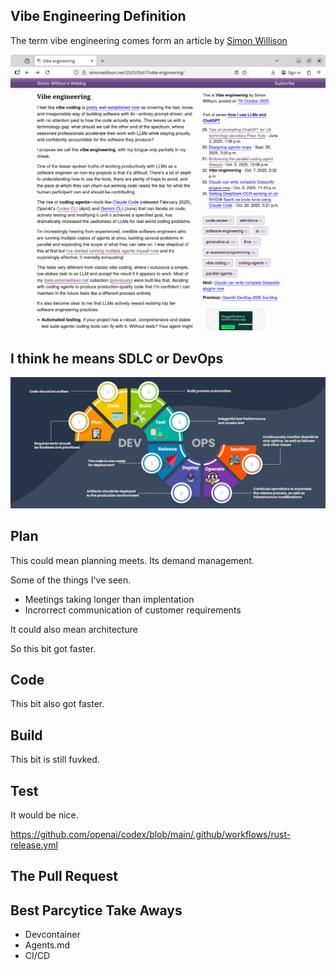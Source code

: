## Vibe Engineering Definition

The term vibe engineering comes form an article by [Simon Willison](https://simonwillison.net/)


![Vibe Engineering](vibe-engineering-blog-article.png "Vibe Engineering")

## I think he means SDLC or DevOps




![Dev Ops](dev-ops.webp "Dev Ops")

## Plan

This could mean planning meets. Its demand management.

Some of the things I've seen.

- Meetings taking longer than implentation
- Incrorrect communication of customer requirements

It could also mean architecture

So this bit got faster.

## Code

This bit also got faster.

## Build

This bit is still fuvked.

## Test

It would be nice.

https://github.com/openai/codex/blob/main/.github/workflows/rust-release.yml

## The Pull Request

## Best Parcytice Take Aways

- Devcontainer
- Agents.md
- CI/CD
